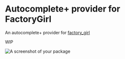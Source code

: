 # Autocomplete+ provider for FactoryGirl

An autocomplete+ provider for [factory_girl](https://github.com/thoughtbot/factory_girl)

WIP

![A screenshot of your package](https://f.cloud.github.com/assets/69169/2290250/c35d867a-a017-11e3-86be-cd7c5bf3ff9b.gif)
